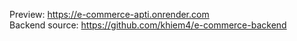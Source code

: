 Preview: https://e-commerce-apti.onrender.com
<br />Backend source: https://github.com/khiem4/e-commerce-backend
